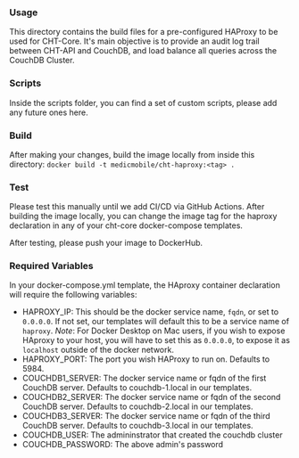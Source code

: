 ### Usage

This directory contains the build files for a pre-configured HAProxy to be used for CHT-Core. It's main objective is to 
provide an audit log trail between CHT-API and CouchDB, and load balance all queries across the CouchDB Cluster.


### Scripts

Inside the scripts folder, you can find a set of custom scripts, please add any future ones here.


### Build

After making your changes, build the image locally from inside this directory:
`docker build -t medicmobile/cht-haproxy:<tag> .`

### Test

Please test this manually until we add CI/CD via GitHub Actions. After building the image locally, you can change the image tag
for the haproxy declaration in any of your cht-core docker-compose templates.

After testing, please push your image to DockerHub.


### Required Variables

In your docker-compose.yml template, the HAproxy container declaration will require the following variables:
- HAPROXY_IP: This should be the docker service name, `fqdn`, or set to `0.0.0.0`. If not set, our templates will default this to be a service name of `haproxy`. 
*Note*: For Docker Desktop on Mac users, if you wish to expose HAproxy to your host, you will have to set this as `0.0.0.0`, to expose it as `localhost` outside of the docker network.
- HAPROXY_PORT: The port you wish HAProxy to run on. Defaults to 5984.
- COUCHDB1_SERVER: The docker service name or fqdn of the first CouchDB server. Defaults to couchdb-1.local in our templates.
- COUCHDB2_SERVER: The docker service name or fqdn of the second CouchDB server. Defaults to couchdb-2.local in our templates.
- COUCHDB3_SERVER: The docker service name or fqdn of the third CouchDB server. Defaults to couchdb-3.local in our templates.
- COUCHDB_USER: The admininstrator that created the couchdb cluster
- COUCHDB_PASSWORD: The above admin's password
